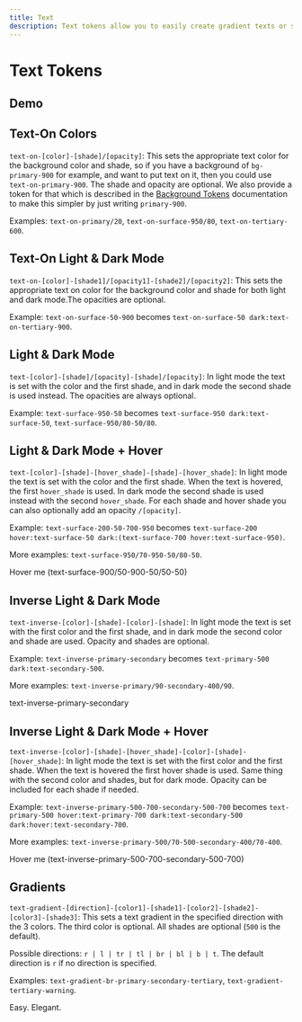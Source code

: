 ```yaml
---
title: Text
description: Text tokens allow you to easily create gradient texts or select the font colour that should be used on top of specific theme background colors.
---
```


<script>
    import TextDemo from './TextDemo.svelte';
</script>

# Text Tokens

## Demo

<TextDemo />

## Text-On Colors

`text-on-[color]-[shade]/[opacity]`: This sets the appropriate text color for the background color and shade, so if you have a background of `bg-primary-900` for example, and want to put text on it, then you could use `text-on-primary-900`. The shade and opacity are optional. We also provide a token for that which is described in the [Background Tokens](/docs/tokens/background) documentation to make this simpler by just writing `primary-900`.

Examples: `text-on-primary/20`, `text-on-surface-950/80`, `text-on-tertiary-600`.

## Text-On Light & Dark Mode

`text-on-[color]-[shade1]/[opacity1]-[shade2]/[opacity2]`: This sets the appropriate text on color for the background color and shade for both light and dark mode.The opacities are optional.

Example: `text-on-surface-50-900` becomes `text-on-surface-50 dark:text-on-tertiary-900`.

## Light & Dark Mode

`text-[color]-[shade]/[opacity]-[shade]/[opacity]`: In light mode the text is set with the color and the first shade, and in dark mode the second shade is used instead. The opacities are always optional.

Example: `text-surface-950-50` becomes `text-surface-950 dark:text-surface-50`, `text-surface-950/80-50/80`.

## Light & Dark Mode + Hover

`text-[color]-[shade]-[hover_shade]-[shade]-[hover_shade]`: In light mode the text is set with the color and the first shade. When the text is hovered, the first `hover_shade` is used. In dark mode the second shade is used instead with the second `hover_shade`. For each shade and hover shade you can also optionally add an opacity `/[opacity]`.

Example: `text-surface-200-50-700-950` becomes `text-surface-200 hover:text-surface-50 dark:(text-surface-700 hover:text-surface-950)`.

More examples: `text-surface-950/70-950-50/80-50`.

<div class="flex justify-center items-center h-30 border-1 border-surface-900/20-50/20 rounded-container mt-4">
    <div class="text-surface-900/50-900-50/50-50 font-bold cursor-pointer">Hover me (text-surface-900/50-900-50/50-50)</div>
</div>

## Inverse Light & Dark Mode

`text-inverse-[color]-[shade]-[color]-[shade]`: In light mode the text is set with the first color and the first shade, and in dark mode the second color and shade are used. Opacity and shades are optional. 

Example: `text-inverse-primary-secondary` becomes `text-primary-500 dark:text-secondary-500`.

More examples: `text-inverse-primary/90-secondary-400/90`.

<div class="flex justify-center items-center h-30 border-1 border-surface-900/20-50/20 rounded-container mt-4">
    <div class="text-inverse-primary-secondary font-bold">text-inverse-primary-secondary</div>
</div>

## Inverse Light & Dark Mode + Hover

`text-inverse-[color]-[shade]-[hover_shade]-[color]-[shade]-[hover_shade]`: In light mode the text is set with the first color and the first shade. When the text is hovered the first hover shade is used. Same thing with the second color and shades, but for dark mode. Opacity can be included for each shade if needed. 

Example: `text-inverse-primary-500-700-secondary-500-700` becomes `text-primary-500 hover:text-primary-700 dark:text-secondary-500 dark:hover:text-secondary-700`.

More examples: `text-inverse-primary-500/70-500-secondary-400/70-400`.

<div class="flex justify-center items-center h-30 border-1 border-surface-900/20-50/20 rounded-container mt-4">
    <div class="text-inverse-primary-500-700-secondary-500-700 font-bold">Hover me (text-inverse-primary-500-700-secondary-500-700)</div>
</div>

## Gradients

`text-gradient-[direction]-[color1]-[shade1]-[color2]-[shade2]-[color3]-[shade3]`: This sets a text gradient in the specified direction with the 3 colors. The third color is optional. All shades are optional (`500` is the default).

Possible directions: `r | l | tr | tl | br | bl | b | t`. The default direction is `r` if no direction is specified.

Examples: `text-gradient-br-primary-secondary-tertiary`, `text-gradient-tertiary-warning`.

<div class="flex justify-center items-center border-1 border-surface-900/20-50/20 rounded-container mt-4 text-5xl">
    <span class="text-gradient-primary-secondary font-bold py-4">Easy.</span>
    <span class="text-gradient-tertiary-warning-error font-bold py-4">Elegant.</span>
</div>